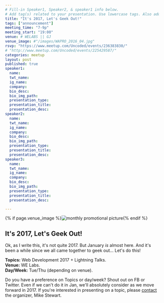 ```yaml
---
# Fill-in Speaker1, Speaker2, & speaker1 info below.
# Add tag(s) related to your presentation. Use lowercase tags. Also add "Your Name" as a tag.
title: "It's 2017, Let's Geek Out!"
tags: ["announcement"]
meeting_time: "7-9p"
meeting_start: "19:00"
venue: # WELABS || GJ
venue_image: #"/images/WAPRO_2016_04.jpg"
rsvp: "https://www.meetup.com/Uncoded/events/236383830/"
# "http://www.meetup.com/Uncoded/events/225429587/"
categories: meetup
layout: post
published: true
speaker1:
  name:
  twt_name:
  ig_name:
  company:
  bio_desc:
  bio_img_path:
  presentation_type:
  presentation_title:
  presentation_desc:
speaker2:
  name:
  twt_name:
  ig_name:
  company:
  bio_desc:
  bio_img_path:
  presentation_type:
  presentation_title:
  presentation_desc:
speaker3:
  name:
  twt_name:
  ig_name:
  company:
  bio_desc:
  bio_img_path:
  presentation_type:
  presentation_title:
  presentation_desc:

---
```


{% if page.venue_image %}<img src="{{ base.url }}{{ page.venue_image }}" alt="monthly promotional picture">{% endif %}



## It's 2017, Let's Geek Out!

Ok, as I write this, it's not quite 2017.  But January *is* almost here. And  it's been a while since we all came together to geek out... Let's do this!

**Topics:**  Web Development 2017 + Lightning Talks.  
**Venue:**  WE Labs.  
**Day/Week:**  Tue/Thu (depending on venue).  

Do you have a preference on Topics or day/week?  Shout out on FB or Twitter.  Even if we can't do it in Jan, we'll absolutely consider as we move forward in 2017.  If you're interested in presenting on a topic, please [contact](/about/) the organizer, Mike Stewart.

